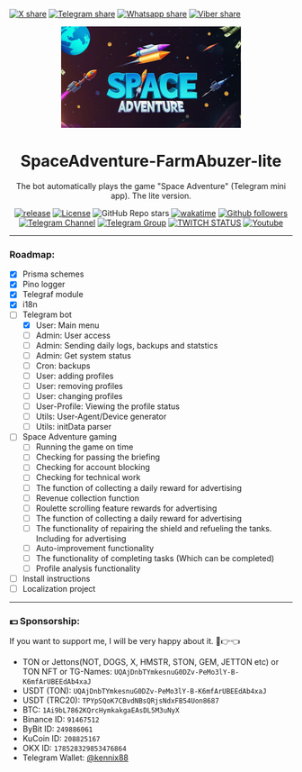 [![X share](https://img.shields.io/badge/share-blue?style=for-the-badge&color=0891b2&labelColor=1c1917&logo=x&logoColor=FFFFFF&label=X-twitter)](https://x.com/intent/tweet?text=The%20bot%20automatically%20plays%20the%20game%20%22Space%20Adventure%22%20(Telegram%20mini%20app).%20The%20lite%20version.&url=https://github.com/Kennix88/SpaceAdventure-FarmAbuzer-lite/&hashtags=github,developer,opensource,scraping,free,code)
[![Telegram share](https://img.shields.io/badge/share-blue?style=for-the-badge&color=0891b2&labelColor=1c1917&logo=telegram&logoColor=26A5E4&label=Telegram)](https://t.me/share/url?text=The%20bot%20automatically%20plays%20the%20game%20%22Space%20Adventure%22%20(Telegram%20mini%20app).%20The%20lite%20version.&url=https://github.com/Kennix88/SpaceAdventure-FarmAbuzer-lite/)
[![Whatsapp share](https://img.shields.io/badge/share-blue?style=for-the-badge&color=0891b2&labelColor=1c1917&logo=whatsapp&logoColor=25D366&label=Whatsapp)](whatsapp://send?text=The%20bot%20automatically%20plays%20the%20game%20%22Space%20Adventure%22%20(Telegram%20mini%20app).%20The%20lite%20version.%20%20https://github.com/Kennix88/SpaceAdventure-FarmAbuzer-lite/)
[![Viber share](https://img.shields.io/badge/share-blue?style=for-the-badge&color=0891b2&labelColor=1c1917&logo=whatsapp&logoColor=7360F2&label=Viber)](viber://forward?text=The%20bot%20automatically%20plays%20the%20game%20%22Space%20Adventure%22%20(Telegram%20mini%20app).%20The%20lite%20version.%20%20https://github.com/Kennix88/SpaceAdventure-FarmAbuzer-lite/)

<div align='center'>
<img src="./docs/assets/spaceAdventure.jpg" alt='spaceadventure' width='320'>

# SpaceAdventure-FarmAbuzer-lite
The bot automatically plays the game "Space Adventure" (Telegram mini app). The lite version.

[![release](https://img.shields.io/github/package-json/v/Kennix88/SpaceAdventure-FarmAbuzer-lite?style=for-the-badge&color=0891b2&labelColor=1c1917)](https://github.com/Kennix88/SpaceAdventure-FarmAbuzer-lite/releases)
[![License](https://img.shields.io/github/license/Kennix88/SpaceAdventure-FarmAbuzer-lite?style=for-the-badge&color=0891b2&labelColor=1c1917)](https://github.com/Kennix88/SpaceAdventure-FarmAbuzer-lite/blob/master/LICENSE)
![GitHub Repo stars](https://img.shields.io/github/stars/Kennix88/SpaceAdventure-FarmAbuzer-lite?style=for-the-badge&color=0891b2&labelColor=1c1917)
[![wakatime](https://wakatime.com/badge/user/9268c051-c861-45cc-b927-3babf56c56d9/project/09b5879d-966e-4069-b179-a6a66c5c799e.svg?style=for-the-badge&color=0891b2&logoColor=1c1917)](https://github.com/Kennix88/SpaceAdventure-FarmAbuzer-lite)
[![Github followers](https://img.shields.io/github/followers/Kennix88?logo=github&style=for-the-badge&color=0891b2&labelColor=1c1917)](https://www.github.com/Kennix88)
[![Telegram Channel](https://img.shields.io/endpoint?style=for-the-badge&color=0891b2&labelColor=1c1917&url=https%3A%2F%2Ftg.sumanjay.workers.dev%2Fkennixdev&label=Channel)](https://t.me/KennixDev)
[![Telegram Group](https://img.shields.io/endpoint?label=Group&style=for-the-badge&color=0891b2&labelColor=1c1917&url=https%3A%2F%2Ftg.sumanjay.workers.dev%2FKennixDevGroup)](https://t.me/KennixDevGroup)
[![TWITCH STATUS](https://img.shields.io/twitch/status/kennix88?style=for-the-badge&color=0891b2&labelColor=1c1917&logo=twitch&logoColor=9146FF)](https://www.twitch.tv/kennix88)
[![Youtube](https://img.shields.io/youtube/channel/views/UC5h06O3iKZZTI1puc0T2fLA?label=Youtube&style=for-the-badge&color=0891b2&labelColor=1c1917&logo=youtube&logoColor=FF0000)](https://www.youtube.com/@KennixDev)

</div>

---

### Roadmap:

- [x] Prisma schemes
- [x] Pino logger
- [x] Telegraf module
- [x] i18n
- [ ] Telegram bot
  - [x] User: Main menu
  - [ ] Admin: User access
  - [ ] Admin: Sending daily logs, backups and statstics
  - [ ] Admin: Get system status
  - [ ] Cron: backups
  - [ ] User: adding profiles
  - [ ] User: removing profiles
  - [ ] User: changing profiles
  - [ ] User-Profile: Viewing the profile status
  - [ ] Utils: User-Agent/Device generator
  - [ ] Utils: initData parser
- [ ] Space Adventure gaming
  - [ ] Running the game on time
  - [ ] Checking for passing the briefing
  - [ ] Checking for account blocking
  - [ ] Checking for technical work
  - [ ] The function of collecting a daily reward for advertising
  - [ ] Revenue collection function
  - [ ] Roulette scrolling feature rewards for advertising
  - [ ] The function of collecting a daily reward for advertising
  - [ ] The functionality of repairing the shield and refueling the tanks. Including for advertising
  - [ ] Auto-improvement functionality
  - [ ] The functionality of completing tasks (Which can be completed)
  - [ ] Profile analysis functionality
- [ ] Install instructions
- [ ] Localization project

---

### 💵 Sponsorship:
If you want to support me, I will be very happy about it. 🥺👉👈

- TON or Jettons(NOT, DOGS, X, HMSTR, STON, GEM, JETTON etc) or TON NFT or TG-Names: `UQAjDnbTYmkesnuG0DZv-PeMo3lY-B-K6mfArUBEEdAb4xaJ`
- USDT (TON): `UQAjDnbTYmkesnuG0DZv-PeMo3lY-B-K6mfArUBEEdAb4xaJ`
- USDT (TRC20): `TPYpSQoK7CBvdNBsQRjsNdxFB54Uon8687`
- BTC: `1Ai9bL7862KQrcHymkakgaEAsDL5M3uNyX`
- Binance ID: `91467512`
- ByBit ID: `249886061`
- KuCoin ID: `208825167`
- OKX ID: `178528329853476864`
- Telegram Wallet: [@kennix88](https://t.me/Kennix88)